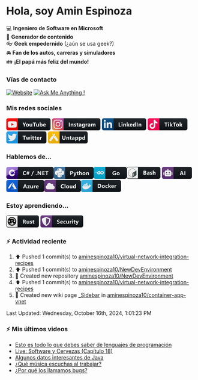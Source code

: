 # Hola, soy Amin Espinoza

:computer: **Ingeniero de Software en Microsoft**  
:pencil: **Generador de contenido**  
:eyeglasses: **Geek empedernido** (¿aún se usa geek?)  
:oncoming_automobile: **Fan de los autos, carreras y simuladores**  
:family: **¡El papá más feliz del mundo!**

### Vías de contacto

[![Website](https://img.shields.io/badge/aminespinoza.com-up-green?style=for-the-badge)][website]
[![Ask Me Anything !](https://img.shields.io/badge/Ask%20me-anything-1abc9c.svg?style=for-the-badge)](https://calendly.com/aminespinoza/consultoria)

### Mis redes sociales
[<img src="./assets/social/youtube.png"/>][youtube]
[<img src="./assets/social/instagram.png"/>][instagram]
[<img src="./assets/social/linkedin.png"/>][linkedin]
[<img src="./assets/social/tiktok.png"/>][linkedin]
[<img src="./assets/social/twitter.png"/>][twitter]
[<img src="./assets/social/untappd.png"/>][untappd]

### Hablemos de...
<img src="./assets/tech/csharp_dotnet.png"/><img src="./assets/tech/python.png"/><img src="./assets/tech/go.png"/><img src="./assets/tech/bash.png"/>
<img src="./assets/tech/ai.png"/><img src="./assets/tech/azure.png"/><img src="./assets/tech/cloud.png"/><img src="./assets/tech/docker.png"/>

### Estoy aprendiendo...
<img src="./assets/tech/rust.png"/> <img src="./assets/tech/security.png"/>


### :zap: Actividad reciente
<!--RECENT_ACTIVITY:start-->
1. ⬆️ Pushed 1 commit(s) to [aminespinoza10/virtual-network-integration-recipes](https://github.com/aminespinoza10/virtual-network-integration-recipes)<br>
2. ⬆️ Pushed 1 commit(s) to [aminespinoza10/NewDevEnvironment](https://github.com/aminespinoza10/NewDevEnvironment)<br>
3. 📔 Created new repository [aminespinoza10/NewDevEnvironment](https://github.com/aminespinoza10/NewDevEnvironment)<br>
4. ⬆️ Pushed 1 commit(s) to [aminespinoza10/virtual-network-integration-recipes](https://github.com/aminespinoza10/virtual-network-integration-recipes)<br>
5. 📖 Created new wiki page [_Sidebar](https://github.com/aminespinoza10/container-app-vnet/wiki/_Sidebar) in [aminespinoza10/container-app-vnet](https://github.com/aminespinoza10/container-app-vnet)<br>
<!--RECENT_ACTIVITY:end-->
<!--RECENT_ACTIVITY:last_update-->
Last Updated: Wednesday, October 16th, 2024, 1:01:23 PM
<!--RECENT_ACTIVITY:last_update_end-->

### :zap: Mis últimos videos
<!-- YOUTUBE:START -->
- [Esto es todo lo que debes saber de lenguajes de programación](https://www.youtube.com/watch?v=Oz0tBS_BksM)
- [Live: Software y Cervezas &lpar;Capítulo 18&rpar;](https://www.youtube.com/watch?v=Iy4Kjs1jO6A)
- [Algunos datos interesantes de Java](https://www.youtube.com/watch?v=1bC-9GKVbuo)
- [¿Qué música escuchas al trabajar?](https://www.youtube.com/watch?v=EwL6nMgUc1M)
- [¿Por qué los llamamos bugs?](https://www.youtube.com/watch?v=SVgXq2FETic)
<!-- YOUTUBE:END -->


[website]: https://aminespinoza.com/
[twitter]: https://twitter.com/aminespinoza
[youtube]: https://www.youtube.com/c/AminEspinoza
[linkedin]: https://www.linkedin.com/in/amin-espinoza-71b24661/
[instagram]: https://www.instagram.com/aminespinoza10/
[untappd]: https://untappd.com/user/aminespinoza
